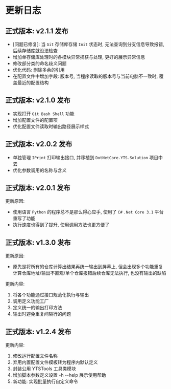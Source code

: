 ﻿# 更新日志

## 正式版本: v2.1.1 发布

* [问题已修复]: 当 `Git` 存储库存储 `Init` 状态时, 无法查询到分支信息导致报错, 后续存储库就没法检查
* 增加单存储库处理时的各模块异常捕获与处理, 更好的展示异常信息
* 修改部分类的命名歧义问题
* 优化代码: 删除多余的引用
* 在配置文件中增加字段: 版本号, 当程序读取的版本号与当前电脑不一致时, 覆盖最近的配置结构

## 正式版本: v2.1.0 发布

* 实现打开 `Git Bash Shell` 功能
* 增加配置文件的配置项
* 优化配置文件读取时输出路径展示样式

## 正式版本: v2.0.2 发布

* 单独管理 `IPrint` 打印输出接口, 并移植到 `DotNetCore.YTS.Solution` 项目中去
* 优化参数调用的名称与含义

## 正式版本: v2.0.1 发布

更新原因:

* 使用语言 `Python` 的程序总不是那么得心应手, 使用了 `C#` `.Net Core 3.1` 平台重写了功能
* 执行速度也得到了提升, 使用调用方法也更方便了

## 正式版本: v1.3.0 发布

更新原因:

* 原先是将所有的仓库计算出结果再统一输出到屏幕上, 但会出现多个功能重复计算仓库地址/输出不直观/单个仓库报错后续仓库无法执行, 也没有输出的缺陷

更新内容:

1. 将各个功能通过接口规范化执行与输出
2. 调用定义功能工厂
3. 定义统一的输出打印方法
4. 输出时避免重复间隔行的问题

## 正式版本: v1.2.4 发布

更新内容:

1. 修改运行配置文件名称
2. 弃用内置配置文件模板转为程序内默认定义
3. 封装公用 YTSTools 工具类模块
4. 增加脚本参数定义设置 -h --help 展示使用帮助
5. 新功能: 实现批量执行自定义命令
